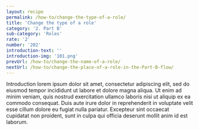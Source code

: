 ```yaml
---
layout: recipe
permalink: /how-to/change-the-type-of-a-role/
title: 'Change the type of a role'
category: '2. Part B'
sub-category: 'Roles'
rate: '2'
number: '202'
introduction-text: ''
introduction-img: '101.png'
prevUrl: /how-to/change-the-name-of-a-role/
nextUrl: /how-to/change-the-place-of-a-role-in-the-Part-B-flow/
---
```


Introduction lorem ipsum dolor sit amet, consectetur adipiscing elit, sed do eiusmod tempor incididunt ut labore et dolore magna aliqua. Ut enim ad minim veniam, quis nostrud exercitation ullamco laboris nisi ut aliquip ex ea commodo consequat. Duis aute irure dolor in reprehenderit in voluptate velit esse cillum dolore eu fugiat nulla pariatur. Excepteur sint occaecat cupidatat non proident, sunt in culpa qui officia deserunt mollit anim id est laborum.

